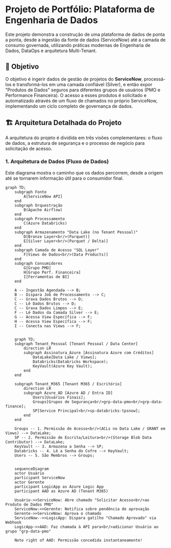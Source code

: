 # Projeto de Portfólio: Plataforma de Engenharia de Dados

Este projeto demonstra a construção de uma plataforma de dados de ponta a ponta, desde a ingestão da fonte de dados (ServiceNow) até a camada de consumo governada, utilizando práticas modernas de Engenharia de Dados, DataOps e arquitetura Multi-Tenant.

## 🎯 Objetivo

O objetivo é ingerir dados de gestão de projetos do **ServiceNow**, processá-los e transformá-los em uma camada confiável (Silver), e então expor "Produtos de Dados" seguros para diferentes grupos de usuários (PMO e Performance Financeira). O acesso a esses produtos é solicitado e automatizado através de um fluxo de chamados no próprio ServiceNow, implementando um ciclo completo de governança de dados.

## 🏗️ Arquitetura Detalhada do Projeto

A arquitetura do projeto é dividida em três visões complementares: o fluxo de dados, a estrutura de segurança e o processo de negócio para solicitação de acesso.

### 1. Arquitetura de Dados (Fluxo de Dados)

Este diagrama mostra o caminho que os dados percorrem, desde a origem até se tornarem informação útil para o consumidor final.

```mermaid
graph TD;
    subgraph Fonte
        A[ServiceNow API]
    end
    subgraph Orquestração
        B(Apache Airflow)
    end
    subgraph Processamento
        C(Azure Databricks)
    end
    subgraph Armazenamento "Data Lake (no Tenant Pessoal)"
        D[Bronze Layer<br/>(Parquet)]
        E[Silver Layer<br/>(Parquet / Delta)]
    end
    subgraph Camada de Acesso "SQL Layer"
        F[Views de Dados<br/>(Data Products)]
    end
    subgraph Consumidores
        G[Grupo PMO]
        H[Grupo Perf. Financeira]
        I[Ferramentas de BI]
    end

    A -- Ingestão Agendada --> B;
    B -- Dispara Job de Processamento --> C;
    C -- Grava Dados Brutos --> D;
    C -- Lê Dados Brutos --> D;
    C -- Grava Dados Limpos --> E;
    F -- Lê Dados da Camada Silver --> E;
    G -- Acessa View Específica --> F;
    H -- Acessa View Específica --> F;
    I -- Conecta nas Views --> F;


    graph TD;
    subgraph Tenant_Pessoal [Tenant Pessoal / Data Center]
        direction LR
        subgraph Assinatura_Azure [Assinatura Azure com Créditos]
            DataLake[Data Lake / Views];
            Databricks(Databricks Workspace);
            KeyVault(Azure Key Vault);
        end
    end

    subgraph Tenant_M365 [Tenant M365 / Escritório]
        direction LR
        subgraph Azure_AD [Azure AD / Entra ID]
            Users[Usuários Finais];
            Groups[Grupos de Segurança<br/>grp-data-pmo<br/>grp-data-finance];
            SP[Service Principal<br/>sp-databricks-tpsnow];
        end
    end

    Groups -- 1. Permissão de Acesso<br/>(ACLs no Data Lake / GRANT em Views) --> DataLake;
    SP -- 2. Permissão de Escrita/Leitura<br/>(Storage Blob Data Contributor) --> DataLake;
    KeyVault -- 3. Armazena a Senha --> SP;
    Databricks -- 4. Lê a Senha do Cofre --> KeyVault;
    Users -- 5. São Membros --> Groups;


    sequenceDiagram
    actor Usuário
    participant ServiceNow
    actor Gerente
    participant LogicApp as Azure Logic App
    participant AAD as Azure AD (Tenant M365)

    Usuário->>ServiceNow: Abre chamado "Solicitar Acesso<br/>ao Produto de Dados PMO"
    ServiceNow->>Gerente: Notifica sobre pendência de aprovação
    Gerente->>ServiceNow: Aprova o chamado
    ServiceNow-->>LogicApp: Dispara gatilho "Chamado Aprovado" via Webhook
    LogicApp->>AAD: Faz chamada à API para<br/>adicionar Usuário ao grupo "grp-data-pmo"
    
    Note right of AAD: Permissão concedida instantaneamente!

    